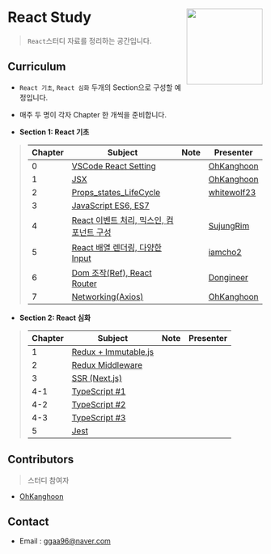 # React Study <img src = "https://reactjs.org/logo-og.png" width = 150  align = right>

> `React`스터디 자료를 정리하는 공간입니다.


## Curriculum

* `React 기초`, `React 심화` 두개의 Section으로 구성할 예정입니다.
* 매주 두 명이 각자 Chapter 한 개씩을 준비합니다.

* **Section 1: React 기초**

> | Chapter | Subject                                  | Note | Presenter                                |
> | ------- | ---------------------------------------- | ---- | ---------------------------------------- |
> | 0       | [VSCode React Setting]() |      | [OhKanghoon](https://github.com/OhKanghoon) |
> | 1       | [JSX](https://github.com/OhKanghoon/ReactStudy/tree/master/1_JSX) |      | [OhKanghoon](https://github.com/OhKanghoon) |
> | 2       | [Props_states_LifeCycle](https://github.com/OhKanghoon/ReactStudy/tree/master/2_Props_states_LifeCycle) |      | [whitewolf23](https://github.com/whitewolf23) |
> | 3       | [JavaScript ES6, ES7]() |      | []() |
> | 4       | [React 이벤트 처리, 믹스인, 컴포넌트 구성](https://github.com/OhKanghoon/ReactStudy/tree/master/4_Event%20Handling_Mixins_Composition) |      | [SujungRim](https://github.com/SujungRim) |
> | 5       | [React 배열 렌더링, 다양한 Input](https://github.com/OhKanghoon/ReactStudy/tree/master/5_Input_and_Array) |      | [iamcho2](https://github.com/iamcho2) |
> | 6       | [Dom 조작(Ref), React Router](https://github.com/OhKanghoon/ReactStudy/tree/master/6_Ref&React-Router) |      | [Dongineer](https://github.com/Dongineer) |
> | 7       | [Networking(Axios)]() |      | [OhKanghoon](https://github.com/OhKanghoon) |

* **Section 2: React 심화**

> | Chapter | Subject                                  | Note | Presenter                                |
> | ------- | ---------------------------------------- | ---- | ---------------------------------------- |
> | 1       | [Redux + Immutable.js]() |      | []()|
> | 2       | [Redux Middleware]() |      | []()|
> | 3       | [SSR (Next.js)]() |      | []()|
> | 4-1       | [TypeScript #1]() |      | []()|
> | 4-2       | [TypeScript #2]() |      | []()|
> | 4-3       | [TypeScript #3]() |      | []()|
> | 5       | [Jest]() |      | []()|


## Contributors

> 스터디 참여자

* [OhKanghoon](https://github.com/OhKanghoon)



## Contact

- Email : ggaa96@naver.com
